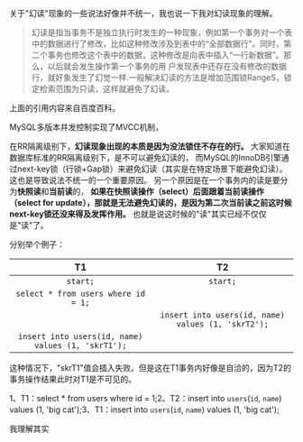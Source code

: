 
关于"幻读"现象的一些说法好像并不统一，我也说一下我对幻读现象的理解。

> 幻读是指当事务不是独立执行时发生的一种现象，例如第一个事务对一个表中的数据进行了修改，比如这种修改涉及到表中的“全部数据行”。同时，第二个事务也修改这个表中的数据，这种修改是向表中插入“一行新数据”。那么，以后就会发生操作第一个事务的用
    户发现表中还存在没有修改的数据行，就好象发生了幻觉一样.一般解决幻读的方法是增加范围锁RangeS，锁定检索范围为只读，这样就避免了幻读。

上面的引用内容来自百度百科。

MySQL多版本并发控制实现了MVCC机制，

在RR隔离级别下，**幻读现象出现的本质是因为没法锁住不存在的行。** 
大家知道在数据库标准的RR隔离级别下，是不可以避免幻读的，
而MySQL的InnoDB引擎通过next-key锁（行锁+Gap锁）来避免幻读（其实是在特定场景下能避免幻读）。
这也是导致说法不统一的一个重要原因。
另一个原因是在一个事务内的读是要分为**快照读**和**当前读**的，
**如果在快照读操作（select）后面跟着当前读操作（select for update），那就是无法避免幻读的，是因为第二次当前读之前这时候next-key锁还没来得及发挥作用。**
也就是说这时候的"读"其实已经不仅仅是"读"了。


分别举个例子：


|     T1     |     T2    |
|      :-:        |     :-:      |
|      `start;`        |     `start;`      |
|      `select * from users where id = 1;`        |           |
|             |     `insert into users(id, name) values (1, 'skrT2');`      |
|      `insert into users(id, name) values (1, 'skrT1');`     |           |

这种情况下，"skrT1"值会插入失败。但是这在T1事务内好像是自洽的，因为T2的事务操作结果此时对T1是不可见的。



1、T1：select * from users where id = 1;2、T2：insert into `users`(`id`, `name`) values (1, 'big cat');3、T1：insert into `users`(`id`, `name`) values (1, 'big cat');


我理解其实


